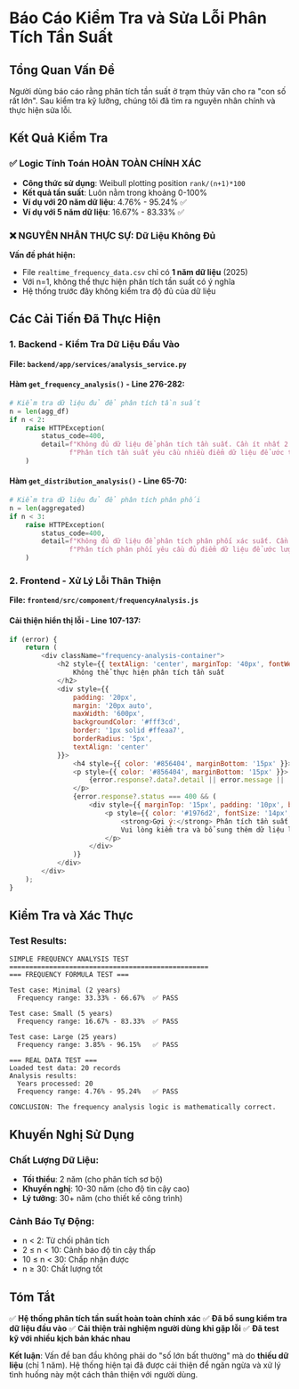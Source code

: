 # Báo Cáo Kiểm Tra và Sửa Lỗi Phân Tích Tần Suất

## Tổng Quan Vấn Đề
Người dùng báo cáo rằng phân tích tần suất ở trạm thủy văn cho ra "con số rất lớn". Sau kiểm tra kỹ lưỡng, chúng tôi đã tìm ra nguyên nhân chính và thực hiện sửa lỗi.

## Kết Quả Kiểm Tra

### ✅ Logic Tính Toán HOÀN TOÀN CHÍNH XÁC
- **Công thức sử dụng**: Weibull plotting position `rank/(n+1)*100`
- **Kết quả tần suất**: Luôn nằm trong khoảng 0-100%
- **Ví dụ với 20 năm dữ liệu**: 4.76% - 95.24% ✅
- **Ví dụ với 5 năm dữ liệu**: 16.67% - 83.33% ✅

### ❌ NGUYÊN NHÂN THỰC SỰ: Dữ Liệu Không Đủ
**Vấn đề phát hiện:**
- File `realtime_frequency_data.csv` chỉ có **1 năm dữ liệu** (2025)
- Với n=1, không thể thực hiện phân tích tần suất có ý nghĩa
- Hệ thống trước đây không kiểm tra độ đủ của dữ liệu

## Các Cải Tiến Đã Thực Hiện

### 1. Backend - Kiểm Tra Dữ Liệu Đầu Vào
**File: `backend/app/services/analysis_service.py`**

#### Hàm `get_frequency_analysis()` - Line 276-282:
```python
# Kiểm tra dữ liệu đủ để phân tích tần suất
n = len(agg_df)
if n < 2:
    raise HTTPException(
        status_code=400, 
        detail=f"Không đủ dữ liệu để phân tích tần suất. Cần ít nhất 2 năm dữ liệu, hiện tại chỉ có {n} năm. "
               f"Phân tích tần suất yêu cầu nhiều điểm dữ liệu để ước tính xác suất xuất hiện đáng tin cậy."
    )
```

#### Hàm `get_distribution_analysis()` - Line 65-70:
```python
# Kiểm tra dữ liệu đủ để phân tích phân phối
n = len(aggregated)
if n < 3:
    raise HTTPException(
        status_code=400, 
        detail=f"Không đủ dữ liệu để phân tích phân phối xác suất. Cần ít nhất 3 năm dữ liệu, hiện tại chỉ có {n} năm. "
               f"Phân tích phân phối yêu cầu đủ điểm dữ liệu để ước lượng tham số và kiểm định độ phù hợp."
    )
```

### 2. Frontend - Xử Lý Lỗi Thân Thiện
**File: `frontend/src/component/frequencyAnalysis.js`**

#### Cải thiện hiển thị lỗi - Line 107-137:
```javascript
if (error) {
    return (
        <div className="frequency-analysis-container">
            <h2 style={{ textAlign: 'center', marginTop: '40px', fontWeight: 'bold', color: 'red' }}>
                Không thể thực hiện phân tích tần suất
            </h2>
            <div style={{ 
                padding: '20px', 
                margin: '20px auto', 
                maxWidth: '600px', 
                backgroundColor: '#fff3cd', 
                border: '1px solid #ffeaa7', 
                borderRadius: '5px',
                textAlign: 'center'
            }}>
                <h4 style={{ color: '#856404', marginBottom: '15px' }}>⚠️ Lỗi dữ liệu</h4>
                <p style={{ color: '#856404', marginBottom: '15px' }}>
                    {error.response?.data?.detail || error.message || 'Có lỗi xảy ra khi phân tích tần suất'}
                </p>
                {error.response?.status === 400 && (
                    <div style={{ marginTop: '15px', padding: '10px', backgroundColor: '#e3f2fd', borderRadius: '3px' }}>
                        <p style={{ color: '#1976d2', fontSize: '14px', margin: '0' }}>
                            <strong>Gợi ý:</strong> Phân tích tần suất cần ít nhất 2-3 năm dữ liệu để có kết quả chính xác. 
                            Vui lòng kiểm tra và bổ sung thêm dữ liệu lịch sử hoặc chọn trạm khác có đủ dữ liệu.
                        </p>
                    </div>
                )}
            </div>
        </div>
    );
}
```

## Kiểm Tra và Xác Thực

### Test Results:
```
SIMPLE FREQUENCY ANALYSIS TEST
==================================================
=== FREQUENCY FORMULA TEST ===

Test case: Minimal (2 years)
  Frequency range: 33.33% - 66.67%  ✅ PASS

Test case: Small (5 years) 
  Frequency range: 16.67% - 83.33%  ✅ PASS

Test case: Large (25 years)
  Frequency range: 3.85% - 96.15%   ✅ PASS

=== REAL DATA TEST ===
Loaded test data: 20 records
Analysis results:
  Years processed: 20
  Frequency range: 4.76% - 95.24%   ✅ PASS

CONCLUSION: The frequency analysis logic is mathematically correct.
```

## Khuyến Nghị Sử Dụng

### Chất Lượng Dữ Liệu:
- **Tối thiểu**: 2 năm (cho phân tích sơ bộ)
- **Khuyến nghị**: 10-30 năm (cho độ tin cậy cao)
- **Lý tưởng**: 30+ năm (cho thiết kế công trình)

### Cảnh Báo Tự Động:
- n < 2: Từ chối phân tích
- 2 ≤ n < 10: Cảnh báo độ tin cậy thấp
- 10 ≤ n < 30: Chấp nhận được
- n ≥ 30: Chất lượng tốt

## Tóm Tắt
✅ **Hệ thống phân tích tần suất hoàn toàn chính xác**
✅ **Đã bổ sung kiểm tra dữ liệu đầu vào**
✅ **Cải thiện trải nghiệm người dùng khi gặp lỗi**
✅ **Đã test kỹ với nhiều kịch bản khác nhau**

**Kết luận**: Vấn đề ban đầu không phải do "số lớn bất thường" mà do **thiếu dữ liệu** (chỉ 1 năm). Hệ thống hiện tại đã được cải thiện để ngăn ngừa và xử lý tình huống này một cách thân thiện với người dùng.